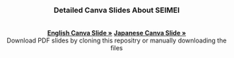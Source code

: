 <!-- Improved compatibility of back to top link: See: https://github.com/othneildrew/Best-README-Template/pull/73 -->
<a id="readme-top"></a>
<!--
*** https://github.com/othneildrew/Best-README-Template/blob/main/BLANK_README.md
*** Thanks for checking out the Best-README-Template. If you have a suggestion
*** that would make this better, please fork the repo and create a pull request
*** or simply open an issue with the tag "enhancement".
*** Don't forget to give the project a star!
*** Thanks again! Now go create something AMAZING! :D
-->

<!-- PROJECT LOGO -->
<br />
<div align="center">
  <h3 align="center">Detailed Canva Slides About SEIMEI</h3>
  <p align="center">
    <br />
    <a href="https://kyotoai-research2503.my.canva.site/en"><strong>English Canva Slide »</strong></a>
    <a href="https://kyotoai-research2503.my.canva.site/ja"><strong>Japanese Canva Slide »</strong></a>
    <br />
    Download PDF slides by cloning this repositry or manually downloading the files
  </p>
</div>
